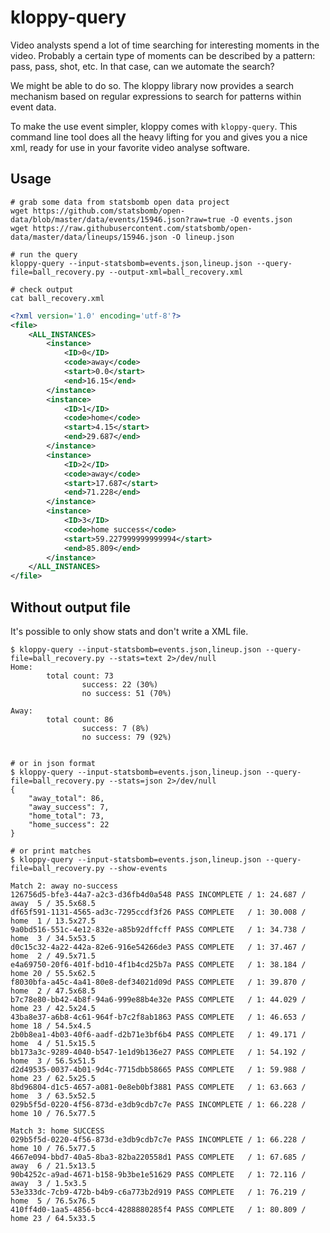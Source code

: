 # kloppy-query

Video analysts spend a lot of time searching for interesting moments in the video. Probably a certain type of moments can be described by a pattern: pass, pass, shot, etc. In that case, can we automate the search?

We might be able to do so. The kloppy library now provides a search mechanism based on regular expressions to search for patterns within event data.

To make the use event simpler, kloppy comes with `kloppy-query`. This command line tool does all the heavy lifting for you and gives you a nice xml, ready for use in your favorite video analyse software.

## Usage

```shell script
# grab some data from statsbomb open data project
wget https://github.com/statsbomb/open-data/blob/master/data/events/15946.json?raw=true -O events.json
wget https://raw.githubusercontent.com/statsbomb/open-data/master/data/lineups/15946.json -O lineup.json

# run the query
kloppy-query --input-statsbomb=events.json,lineup.json --query-file=ball_recovery.py --output-xml=ball_recovery.xml

# check output
cat ball_recovery.xml
```

```xml
<?xml version='1.0' encoding='utf-8'?>
<file>
    <ALL_INSTANCES>
        <instance>
            <ID>0</ID>
            <code>away</code>
            <start>0.0</start>
            <end>16.15</end>
        </instance>
        <instance>
            <ID>1</ID>
            <code>home</code>
            <start>4.15</start>
            <end>29.687</end>
        </instance>
        <instance>
            <ID>2</ID>
            <code>away</code>
            <start>17.687</start>
            <end>71.228</end>
        </instance>
        <instance>
            <ID>3</ID>
            <code>home success</code>
            <start>59.227999999999994</start>
            <end>85.809</end>
        </instance>
    </ALL_INSTANCES>
</file>
```

## Without output file

It's possible to only show stats and don't write a XML file.

```shell script
$ kloppy-query --input-statsbomb=events.json,lineup.json --query-file=ball_recovery.py --stats=text 2>/dev/null
Home:
        total count: 73
                success: 22 (30%)
                no success: 51 (70%)

Away:
        total count: 86
                success: 7 (8%)
                no success: 79 (92%)


# or in json format
$ kloppy-query --input-statsbomb=events.json,lineup.json --query-file=ball_recovery.py --stats=json 2>/dev/null
{
    "away_total": 86,
    "away_success": 7,
    "home_total": 73,
    "home_success": 22
}

# or print matches
$ kloppy-query --input-statsbomb=events.json,lineup.json --query-file=ball_recovery.py --show-events

Match 2: away no-success
126756d5-bfe3-44a7-a2c3-d36fb4d0a548 PASS INCOMPLETE / 1: 24.687 / away  5 / 35.5x68.5
df65f591-1131-4565-ad3c-7295ccdf3f26 PASS COMPLETE   / 1: 30.008 / home  1 / 13.5x27.5
9a0bd516-551c-4e12-832e-a85b92dffcff PASS COMPLETE   / 1: 34.738 / home  3 / 34.5x53.5
d0c15c32-4a22-442a-82e6-916e54266de3 PASS COMPLETE   / 1: 37.467 / home  2 / 49.5x71.5
e4a69750-20f6-401f-bd10-4f1b4cd25b7a PASS COMPLETE   / 1: 38.184 / home 20 / 55.5x62.5
f8030bfa-a45c-4a41-80e8-def34021d09d PASS COMPLETE   / 1: 39.870 / home  2 / 47.5x68.5
b7c78e80-bb42-4b8f-94a6-999e88b4e32e PASS COMPLETE   / 1: 44.029 / home 23 / 42.5x24.5
43ba8e37-a6b8-4c61-964f-b7c2f8ab1863 PASS COMPLETE   / 1: 46.653 / home 18 / 54.5x4.5
2b0b8ea1-4b03-40f6-aadf-d2b71e3bf6b4 PASS COMPLETE   / 1: 49.171 / home  4 / 51.5x15.5
bb173a3c-9289-4040-b547-1e1d9b136e27 PASS COMPLETE   / 1: 54.192 / home  3 / 56.5x51.5
d2d49535-0037-4b01-9d4c-7715dbb58665 PASS COMPLETE   / 1: 59.988 / home 23 / 62.5x25.5
8bd96804-d1c5-4657-a081-0e8eb0bf3881 PASS COMPLETE   / 1: 63.663 / home  3 / 63.5x52.5
029b5f5d-0220-4f56-873d-e3db9cdb7c7e PASS INCOMPLETE / 1: 66.228 / home 10 / 76.5x77.5

Match 3: home SUCCESS
029b5f5d-0220-4f56-873d-e3db9cdb7c7e PASS INCOMPLETE / 1: 66.228 / home 10 / 76.5x77.5
4667e094-bbd7-40a5-8ba3-82ba220558d1 PASS COMPLETE   / 1: 67.685 / away  6 / 21.5x13.5
90b4252c-a9ad-4671-b158-9b3be1e51629 PASS COMPLETE   / 1: 72.116 / away  3 / 1.5x3.5
53e333dc-7cb9-472b-b4b9-c6a773b2d919 PASS COMPLETE   / 1: 76.219 / home  5 / 76.5x76.5
410ff4d0-1aa5-4856-bcc4-4288880285f4 PASS COMPLETE   / 1: 80.809 / home 23 / 64.5x33.5
```
